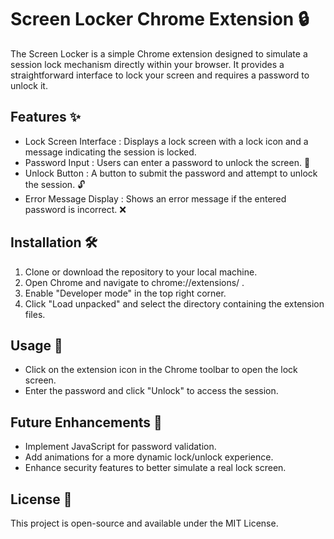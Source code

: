 # Screen Locker Chrome Extension 🔒
The Screen Locker is a simple Chrome extension designed to simulate a session lock mechanism directly within your browser. It provides a straightforward interface to lock your screen and requires a password to unlock it.

## Features ✨
- Lock Screen Interface : Displays a lock screen with a lock icon and a message indicating the session is locked.
- Password Input : Users can enter a password to unlock the screen. 🔑
- Unlock Button : A button to submit the password and attempt to unlock the session. 🔓
- Error Message Display : Shows an error message if the entered password is incorrect. ❌
## Installation 🛠️
1. Clone or download the repository to your local machine.
2. Open Chrome and navigate to chrome://extensions/ .
3. Enable "Developer mode" in the top right corner.
4. Click "Load unpacked" and select the directory containing the extension files.
## Usage 🚀
- Click on the extension icon in the Chrome toolbar to open the lock screen.
- Enter the password and click "Unlock" to access the session.
## Future Enhancements 🔮
- Implement JavaScript for password validation.
- Add animations for a more dynamic lock/unlock experience.
- Enhance security features to better simulate a real lock screen.
## License 📜
This project is open-source and available under the MIT License.
